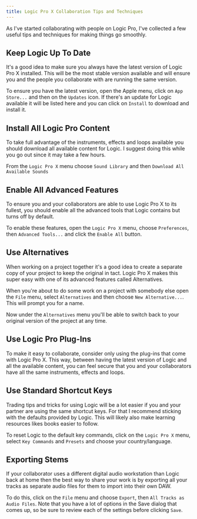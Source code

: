 ```yaml
---
title: Logic Pro X Collaboration Tips and Techniques
---
```


As I've started collaborating with people on Logic Pro, I've collected a few useful tips and techniques for making things go smoothly.

## Keep Logic Up To Date

It's a good idea to make sure you always have the latest version of Logic Pro X installed. This will be the most stable version available and will ensure you and the people you collaborate with are running the same version.

To ensure you have the latest version, open the Apple menu, click on `App Store...` and then on the `Updates` icon. If there's an update for Logic available it will be listed here and you can click on `Install` to download and install it.

## Install All Logic Pro Content

To take full advantage of the instruments, effects and loops available you should download all available content for Logic. I suggest doing this while you go out since it may take a few hours.

From the `Logic Pro X` menu choose `Sound Library` and then `Download All Available Sounds`

## Enable All Advanced Features

To ensure you and your collaborators are able to use Logic Pro X to its fullest, you should enable all the advanced tools that Logic contains but turns off by default.

To enable these features, open the `Logic Pro X` menu, choose `Preferences`, then `Advanced Tools...` and click the `Enable All` button.


## Use Alternatives

When working on a project together it's a good idea to create a separate copy of your project to keep the original in tact. Logic Pro X makes this super easy with one of its advanced features called Alternatives.

When you're about to do some work on a project with somebody else open the `File` menu, select `Alternatives` and then choose `New Alternative...`. This will prompt you for a name.

Now under the `Alternatives` menu you'll be able to switch back to your original version of the project at any time. 

## Use Logic Pro Plug-Ins

To make it easy to collaborate, consider only using the plug-ins that come with Logic Pro X. This way, between having the latest version of Logic and all the available content, you can feel secure that you and your collaborators have all the same instruments, effects and loops.

## Use Standard Shortcut Keys

Trading tips and tricks for using Logic will be a lot easier if you and your partner are using the same shortcut keys. For that I recommend sticking with the defaults provided by Logic. This will likely also make learning resources likes books easier to follow.

To reset Logic to the default key commands, click on the `Logic Pro X` menu, select `Key Commands` and `Presets` and choose your country/language.

## Exporting Stems

If your collaborator uses a different digital audio workstation than Logic back at home then the best way to share your work is by exporting all your tracks as separate audio files for them to import into their own DAW.

To do this, click on the `File` menu and choose `Export`, then `All Tracks as Audio Files`. Note that you have a lot of options in the Save dialog that comes up, so be sure to review each of the settings before clicking `Save`.


